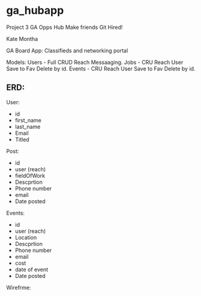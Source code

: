 # ga_hubapp

Project 3 GA Opps Hub
Make friends Git Hired!

Kate Montha

GA Board App:
Classifieds and networking portal

Models:
Users - Full CRUD Reach Messaaging.
Jobs - CRU Reach User Save to Fav Delete by id.
Events - CRU Reach User Save to Fav Delete by id.

ERD:
-

User:

- id
- first_name
- last_name
- Email
- Titled

Post:

- id
- user (reach)
- fieldOfWork
- Descprtion
- Phone number
- email
- Date posted

Events:

- id
- user (reach)
- Location
- Descprtion
- Phone number
- email
- cost
- date of event
- Date posted



Wirefrme:
